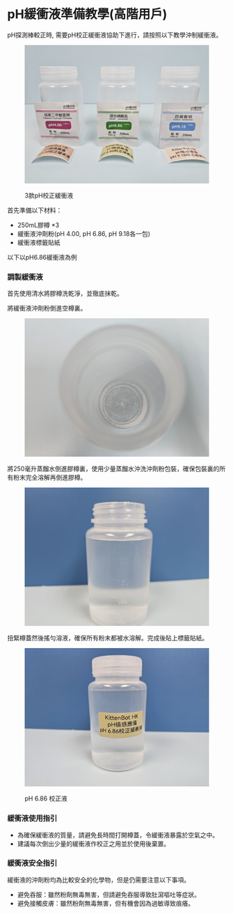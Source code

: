 # pH緩衝液準備教學(高階用戶)

pH探測棒較正時, 需要pH校正緩衝液協助下進行，請按照以下教學沖制緩衝液。

<figure><img src="../../.gitbook/assets/20240729_132754.jpg" alt=""><figcaption><p>3款pH校正緩衝液</p></figcaption></figure>

首先準備以下材料：

* 250mL膠樽 \*3
* 緩衝液沖劑粉(pH 4.00, pH 6.86, pH 9.18各一包)
* 緩衝液標籤貼紙

以下以pH6.86緩衝液為例

### 調製緩衝液

首先使用清水將膠樽洗乾淨，並徹底抹乾。

將緩衝液沖劑粉倒進空樽裏。

<figure><img src="../../.gitbook/assets/20240729_132950.jpg" alt=""><figcaption></figcaption></figure>

將250毫升蒸餾水倒進膠樽裏，使用少量蒸餾水沖洗沖劑粉包裝，確保包裝裏的所有粉末完全溶解再倒進膠樽。

<figure><img src="../../.gitbook/assets/20240729_133213.jpg" alt=""><figcaption></figcaption></figure>

扭緊樽蓋然後搖勻溶液，確保所有粉末都被水溶解。完成後貼上標籤貼紙。

<figure><img src="../../.gitbook/assets/20240729_133259 (1).jpg" alt=""><figcaption><p>pH 6.86 校正液</p></figcaption></figure>

### 緩衝液使用指引

* 為確保緩衝液的質量，請避免長時間打開樽蓋，令緩衝液暴露於空氣之中。
* 建議每次倒出少量的緩衝液作校正之用並於使用後棄置。

### 緩衝液安全指引

緩衝液的沖劑粉均為比較安全的化學物，但是仍需要注意以下事項。

* 避免吞服：雖然粉劑無毒無害，但請避免吞服導致肚瀉嘔吐等症狀。
* 避免接觸皮膚：雖然粉劑無毒無害，但有機會因為過敏導致痕癢。

